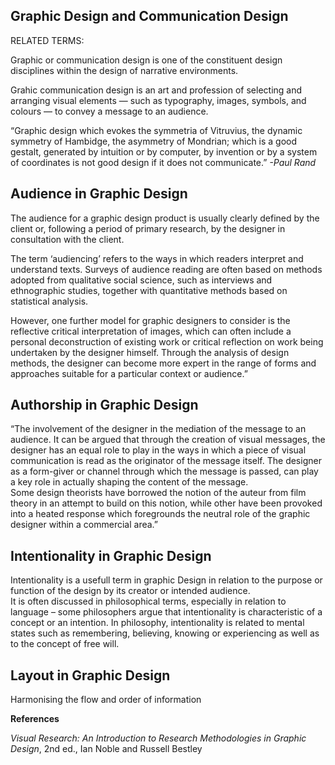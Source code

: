 ## Graphic Design and Communication Design

RELATED TERMS: 

Graphic or communication design is one of the constituent design disciplines within the design of narrative environments.

Grahic communication design is an art and profession of selecting and arranging visual elements — such as typography, images, symbols, and colours — to convey a message to an audience.

“Graphic design which evokes the symmetria of Vitruvius, the dynamic symmetry of Hambidge, the asymmetry of Mondrian; which is a good gestalt, generated by intuition or by computer, by invention or by a system of coordinates is not good design if it does not communicate.” _-Paul Rand_

## Audience in Graphic Design

The audience for a graphic design product is usually clearly defined by the client or, following a period of primary research, by the designer in consultation with the client.  

The term ‘audiencing’ refers to the ways in which readers interpret and understand texts. Surveys of audience reading are often based on methods adopted from qualitative social science, such as interviews and ethnographic studies, together with quantitative methods based on statistical analysis.

However, one further model for graphic designers to consider is the reflective critical interpretation of images, which can often include a personal deconstruction of existing work or critical reflection on work being undertaken by the designer himself. Through the analysis of design methods, the designer can become more expert in the range of forms and approaches suitable for a particular context or audience.”

## Authorship in Graphic Design

“The involvement of the designer in the mediation of the message to an audience. It can be argued that through the creation of visual messages, the designer has an equal role to play in the ways in which a piece of visual communication is read as the originator of the message itself. The designer as a form-giver or channel through which the message is passed, can play a key role in actually shaping the content of the message.  
Some design theorists have borrowed the notion of the auteur from film theory in an attempt to build on this notion, while other have been provoked into a heated response which foregrounds the neutral role of the graphic designer within a commercial area.”


## Intentionality in Graphic Design

Intentionality is a usefull term in graphic Design in relation to the purpose or function of the design by its creator or intended audience.  
It is often discussed in philosophical terms, especially in relation to language – some philosophers argue that intentionality is characteristic of a concept or an intention. In philosophy, intentionality is related to mental states such as remembering, believing, knowing or experiencing as well as to the concept of free will.

## Layout in Graphic Design

Harmonising the flow and order of information

**References**

_Visual Research: An Introduction to Research Methodologies in Graphic Design_, 2nd ed., Ian Noble and Russell Bestley
